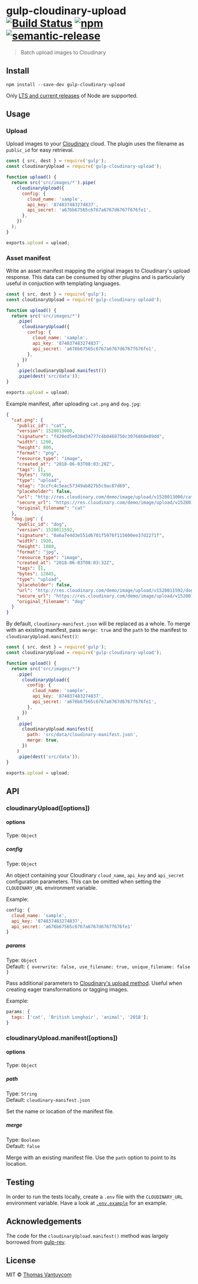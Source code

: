 # gulp-cloudinary-upload [![Build Status](https://travis-ci.org/TheDancingCode/gulp-cloudinary-upload.svg?branch=master)](https://travis-ci.org/TheDancingCode/gulp-cloudinary-upload) [![npm](https://img.shields.io/npm/v/gulp-cloudinary-upload.svg)](https://www.npmjs.com/package/gulp-cloudinary-upload) [![semantic-release](https://img.shields.io/badge/%20%20%F0%9F%93%A6%F0%9F%9A%80-semantic--release-e10079.svg)](https://github.com/semantic-release/semantic-release)

> Batch upload images to Cloudinary

## Install

```
npm install --save-dev gulp-cloudinary-upload
```

Only [LTS and current releases](https://github.com/nodejs/Release#release-schedule) of Node are supported.

## Usage

### Upload

Upload images to your [Cloudinary](https://cloudinary.com/) cloud. The plugin uses the filename as `public_id` for easy retrieval.

```js
const { src, dest } = require('gulp');
const cloudinaryUpload = require('gulp-cloudinary-upload');

function upload() {
  return src('src/images/*').pipe(
    cloudinaryUpload({
      config: {
        cloud_name: 'sample',
        api_key: '874837483274837',
        api_secret: 'a676b67565c6767a6767d6767f676fe1',
      },
    })
  );
}

exports.upload = upload;
```

### Asset manifest

Write an asset manifest mapping the original images to Cloudinary's upload response. This data can be consumed by other plugins and is particularly useful in conjuction with templating languages.

```js
const { src, dest } = require('gulp');
const cloudinaryUpload = require('gulp-cloudinary-upload');

function upload() {
  return src('src/images/*')
    .pipe(
      cloudinaryUpload({
        config: {
          cloud_name: 'sample',
          api_key: '874837483274837',
          api_secret: 'a676b67565c6767a6767d6767f676fe1',
        },
      })
    )
    .pipe(cloudinaryUpload.manifest())
    .pipe(dest('src/data'));
}

exports.upload = upload;
```

Example manifest, after uploading `cat.png` and `dog.jpg`:

```JSON
{
  "cat.png": {
    "public_id": "cat",
    "version": 1528013000,
    "signature": "f420ed5e038d34777c4b0468750c3076860e89dd",
    "width": 1200,
    "height": 800,
    "format": "png",
    "resource_type": "image",
    "created_at": "2018-06-03T08:03:20Z",
    "tags": [],
    "bytes": 7890,
    "type": "upload",
    "etag": "3ccfc4c5eac57349ab827b5c9ac87d69",
    "placeholder": false,
    "url": "http://res.cloudinary.com/demo/image/upload/v1528013000/cat.png",
    "secure_url": "https://res.cloudinary.com/demo/image/upload/v1528013000/cat.png",
    "original_filename": "cat"
  },
  "dog.jpg": {
    "public_id": "dog",
    "version": 1528011592,
    "signature": "0a6a7e4d3e551d6701f5976f115600ee37d2271f",
    "width": 1920,
    "height": 1080,
    "format": "jpg",
    "resource_type": "image",
    "created_at": "2018-06-03T08:03:32Z",
    "tags": [],
    "bytes": 12045,
    "type": "upload",
    "placeholder": false,
    "url": "http://res.cloudinary.com/demo/image/upload/v1528011592/dog.jpg",
    "secure_url": "https://res.cloudinary.com/demo/image/upload/v1528011592/dog.jpg",
    "original_filename": "dog"
  }
}
```

By default, `cloudinary-manifest.json` will be replaced as a whole. To merge with an existing manifest, pass `merge: true` and the `path` to the manifest to `cloudinaryUpload.manifest()`:

```js
const { src, dest } = require('gulp');
const cloudinaryUpload = require('gulp-cloudinary-upload');

function upload() {
  return src('src/images/*')
    .pipe(
      cloudinaryUpload({
        config: {
          cloud_name: 'sample',
          api_key: '874837483274837',
          api_secret: 'a676b67565c6767a6767d6767f676fe1',
        },
      })
    )
    .pipe(
      cloudinaryUpload.manifest({
        path: 'src/data/cloudinary-manifest.json',
        merge: true,
      })
    )
    .pipe(dest('src/data'));
}

exports.upload = upload;
```

## API

### cloudinaryUpload([options])

#### options

Type: `Object`

##### config

Type: `Object`

An object containing your Cloudinary `cloud_name`, `api_key` and `api_secret` configuration parameters. This can be omitted when setting the `CLOUDINARY_URL` environment variable.

Example:

```js
config: {
  cloud_name: 'sample',
  api_key: '874837483274837',
  api_secret: 'a676b67565c6767a6767d6767f676fe1'
}
```

##### params

Type: `Object`<br>
Default: `{ overwrite: false, use_filename: true, unique_filename: false }`

Pass additional parameters to [Cloudinary's upload method](https://cloudinary.com/documentation/image_upload_api_reference#upload). Useful when creating eager transformations or tagging images.

Example:

```js
params: {
  tags: ['cat', 'British Longhair', 'animal', '2018'];
}
```

### cloudinaryUpload.manifest([options])

#### options

Type: `Object`

##### path

Type: `String`<br>
Default: `cloudinary-manifest.json`

Set the name or location of the manifest file.

##### merge

Type: `Boolean`<br>
Default: `false`

Merge with an existing manifest file. Use the `path` option to point to its location.

## Testing

In order to run the tests locally, create a `.env` file with the `CLOUDINARY_URL` environment variable. Have a look at [`.env.example`](https://github.com/TheDancingCode/gulp-cloudinary-upload/blob/master/.env.example) for an example.

## Acknowledgements

The code for the `cloudinaryUpload.manifest()` method was largely borrowed from [gulp-rev](https://github.com/sindresorhus/gulp-rev).

## License

MIT © [Thomas Vantuycom](https://github.com/TheDancingCode)

